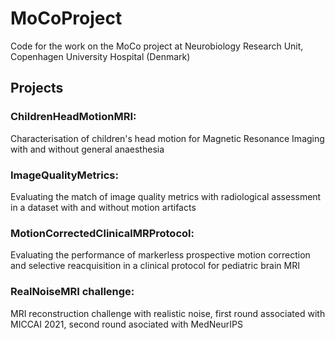 # MoCoProject
Code for the work on the MoCo project at Neurobiology Research Unit, Copenhagen University Hospital (Denmark)

## Projects
### ChildrenHeadMotionMRI:
Characterisation of children's head motion for Magnetic Resonance Imaging with and without general anaesthesia

### ImageQualityMetrics:
Evaluating the match of image quality metrics with radiological assessment in a dataset with and without motion artifacts

### MotionCorrectedClinicalMRProtocol:
Evaluating the performance of markerless prospective motion correction and selective reacquisition in a clinical protocol for pediatric brain MRI

### RealNoiseMRI challenge:
MRI reconstruction challenge with realistic noise, first round associated with MICCAI 2021, second round asociated with MedNeurIPS
